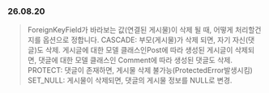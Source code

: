 ### 26.08.20

>ForeignKeyField가 바라보는 값(연결된 게시물)이 삭제 될 때,
어떻게 처리할건지를 옵션으로 정합니다.
CASCADE: 부모(게시물)가 삭제 되면, 자기 자신(댓글)도 삭제.
게시글에 대한 모델 클래스인Post에 따라 생성된 게시글이 삭제되면,
댓글에 대한 모델 클래스인 Comment에 따라 생성된 댓글도 삭제.
PROTECT: 댓글이 존재하면, 게시물 삭제 불가능(ProtectedError발생시킴)
SET_NULL: 게시물이 삭제되면, 댓글의 게시물 정보를 NULL로 변경.
